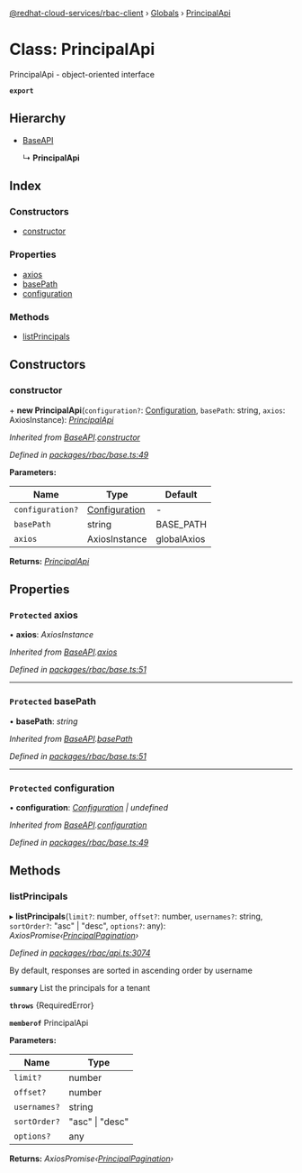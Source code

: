 [@redhat-cloud-services/rbac-client](../README.md) › [Globals](../globals.md) › [PrincipalApi](principalapi.md)

# Class: PrincipalApi

PrincipalApi - object-oriented interface

**`export`** 

## Hierarchy

* [BaseAPI](baseapi.md)

  ↳ **PrincipalApi**

## Index

### Constructors

* [constructor](principalapi.md#constructor)

### Properties

* [axios](principalapi.md#protected-axios)
* [basePath](principalapi.md#protected-basepath)
* [configuration](principalapi.md#protected-configuration)

### Methods

* [listPrincipals](principalapi.md#listprincipals)

## Constructors

###  constructor

\+ **new PrincipalApi**(`configuration?`: [Configuration](configuration.md), `basePath`: string, `axios`: AxiosInstance): *[PrincipalApi](principalapi.md)*

*Inherited from [BaseAPI](baseapi.md).[constructor](baseapi.md#constructor)*

*Defined in [packages/rbac/base.ts:49](https://github.com/RedHatInsights/javascript-clients/blob/master/packages/rbac/base.ts#L49)*

**Parameters:**

Name | Type | Default |
------ | ------ | ------ |
`configuration?` | [Configuration](configuration.md) | - |
`basePath` | string | BASE_PATH |
`axios` | AxiosInstance | globalAxios |

**Returns:** *[PrincipalApi](principalapi.md)*

## Properties

### `Protected` axios

• **axios**: *AxiosInstance*

*Inherited from [BaseAPI](baseapi.md).[axios](baseapi.md#protected-axios)*

*Defined in [packages/rbac/base.ts:51](https://github.com/RedHatInsights/javascript-clients/blob/master/packages/rbac/base.ts#L51)*

___

### `Protected` basePath

• **basePath**: *string*

*Inherited from [BaseAPI](baseapi.md).[basePath](baseapi.md#protected-basepath)*

*Defined in [packages/rbac/base.ts:51](https://github.com/RedHatInsights/javascript-clients/blob/master/packages/rbac/base.ts#L51)*

___

### `Protected` configuration

• **configuration**: *[Configuration](configuration.md) | undefined*

*Inherited from [BaseAPI](baseapi.md).[configuration](baseapi.md#protected-configuration)*

*Defined in [packages/rbac/base.ts:49](https://github.com/RedHatInsights/javascript-clients/blob/master/packages/rbac/base.ts#L49)*

## Methods

###  listPrincipals

▸ **listPrincipals**(`limit?`: number, `offset?`: number, `usernames?`: string, `sortOrder?`: "asc" | "desc", `options?`: any): *AxiosPromise‹[PrincipalPagination](../interfaces/principalpagination.md)›*

*Defined in [packages/rbac/api.ts:3074](https://github.com/RedHatInsights/javascript-clients/blob/master/packages/rbac/api.ts#L3074)*

By default, responses are sorted in ascending order by username

**`summary`** List the principals for a tenant

**`throws`** {RequiredError}

**`memberof`** PrincipalApi

**Parameters:**

Name | Type |
------ | ------ |
`limit?` | number |
`offset?` | number |
`usernames?` | string |
`sortOrder?` | "asc" &#124; "desc" |
`options?` | any |

**Returns:** *AxiosPromise‹[PrincipalPagination](../interfaces/principalpagination.md)›*

